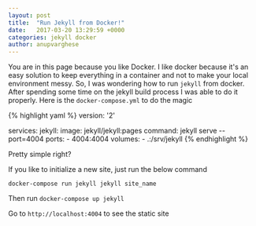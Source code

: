 ```yaml
---
layout: post
title:  "Run Jekyll from Docker!"
date:   2017-03-20 13:29:59 +0000
categories: jekyll docker
author: anupvarghese
---
```

You are in this page because you like Docker. I like docker because it's an easy solution to keep everything in a container and not to make your local environment messy. So, I was wondering how to run `jekyll` from docker. After spending some time on the jekyll build process I was able to do it properly. Here is the `docker-compose.yml` to do the magic

{% highlight yaml %}
version: '2'

services:
  jekyll:
    image: jekyll/jekyll:pages
    command: jekyll serve --port=4004
    ports:
      - 4004:4004
    volumes:
      - .:/srv/jekyll
{% endhighlight %}

Pretty simple right?

If you like to initialize a new site, just run the below command

`docker-compose run jekyll jekyll site_name`

Then run `docker-compose up jekyll`

Go to `http://localhost:4004` to see the static site


